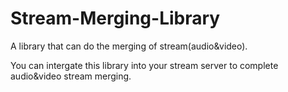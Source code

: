 # Stream-Merging-Library
A library that can do the merging of stream(audio&amp;video).

You can intergate this library into your stream server to complete audio&video stream merging.



